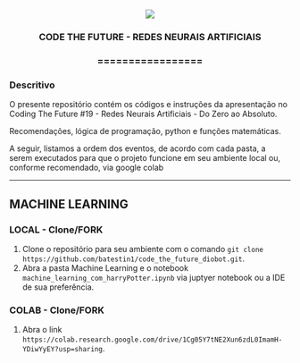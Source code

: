 <h1 align="center">
<img src="https://img.shields.io/static/v1?label=REDES%20NEURAIS%20ARTIFICIAIS%20POR&message=MAYCON%20BATESTIN&color=7159c1&style=flat-square&logo=ghost"/>

<h3> <p align="center">CODE THE FUTURE - REDES NEURAIS ARTIFICIAIS </p> </h3>
<h3> <p align="center"> ================= </p> </h3>

<h3> Descritivo </h3>

<p> O presente repositório contém os códigos e instruções da apresentação no Coding The Future #19 - Redes Neurais Artificiais - Do Zero ao Absoluto. </p>
<p> Recomendações, lógica de programação, python e funções matemáticas. </p>
<p> A seguir, listamos a ordem dos eventos, de acordo com cada pasta, a serem executados para que o projeto funcione em seu ambiente local ou, conforme recomendado, via google colab</p>


--- 
## MACHINE LEARNING

### LOCAL - Clone/FORK

1. Clone o repositório para seu ambiente com o comando `git clone https://github.com/batestin1/code_the_future_diobot.git`.
2. Abra a pasta Machine Learning e o notebook `machine_learning_com_harryPotter.ipynb` via juptyer notebook ou a IDE de sua preferência.

### COLAB - Clone/FORK

1. Abra o link `https://colab.research.google.com/drive/1Cg05Y7tNE2Xun6zdL0ImamH-YDiwYyEY?usp=sharing`.